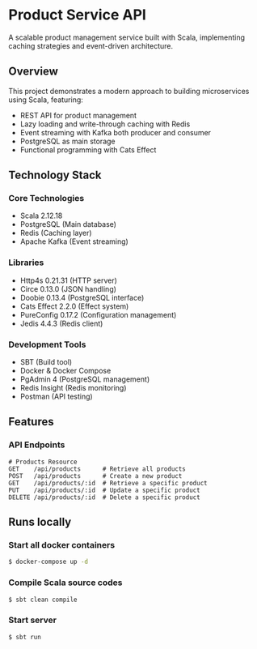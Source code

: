 # Product Service API
A scalable product management service built with Scala, implementing caching strategies and event-driven architecture.

## Overview
This project demonstrates a modern approach to building microservices using Scala, featuring:
- REST API for product management
- Lazy loading and write-through caching with Redis
- Event streaming with Kafka both producer and consumer
- PostgreSQL as main storage
- Functional programming with Cats Effect

## Technology Stack
### Core Technologies
- Scala 2.12.18
- PostgreSQL (Main database)
- Redis (Caching layer)
- Apache Kafka (Event streaming)

### Libraries
- Http4s 0.21.31 (HTTP server)
- Circe 0.13.0 (JSON handling)
- Doobie 0.13.4 (PostgreSQL interface)
- Cats Effect 2.2.0 (Effect system)
- PureConfig 0.17.2 (Configuration management)
- Jedis 4.4.3 (Redis client)

### Development Tools
- SBT (Build tool)
- Docker & Docker Compose
- PgAdmin 4 (PostgreSQL management)
- Redis Insight (Redis monitoring)
- Postman (API testing)

## Features
### API Endpoints
```http
# Products Resource
GET    /api/products      # Retrieve all products
POST   /api/products      # Create a new product
GET    /api/products/:id  # Retrieve a specific product
PUT    /api/products/:id  # Update a specific product
DELETE /api/products/:id  # Delete a specific product
```

## Runs locally
### Start all docker containers
```bash
$ docker-compose up -d
```
### Compile Scala source codes
```bash
$ sbt clean compile
```
### Start server
```bash
$ sbt run
```
